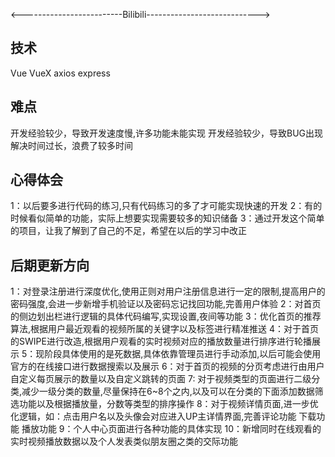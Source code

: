 <-------------------------Bilibili---------------------------->
## 技术
Vue VueX axios express


## 难点
开发经验较少，导致开发速度慢,许多功能未能实现
开发经验较少，导致BUG出现解决时间过长，浪费了较多时间


## 心得体会
1：以后要多进行代码的练习,只有代码练习的多了才可能实现快速的开发
2：有的时候看似简单的功能，实际上想要实现需要较多的知识储备
3：通过开发这个简单的项目，让我了解到了自己的不足，希望在以后的学习中改正


## 后期更新方向
1：对登录注册进行深度优化,使用正则对用户注册信息进行一定的限制,提高用户的密码强度,会进一步新增手机验证以及密码忘记找回功能,完善用户体验
2：对首页的侧边划出栏进行逻辑的具体代码编写,实现设置,夜间等功能
3：优化首页的推荐算法,根据用户最近观看的视频所属的关键字以及标签进行精准推送
4：对于首页的SWIPE进行改造,根据用户观看的实时视频对应的播放数量进行排序进行轮播展示
5：现阶段具体使用的是死数据,具体依靠管理员进行手动添加,以后可能会使用官方的在线接口进行数据搜索以及展示
6：对于首页的视频的分页考虑进行由用户自定义每页展示的数量以及自定义跳转的页面
7: 对于视频类型的页面进行二级分类,减少一级分类的数量,尽量保持在6~8个之内,以及可以在分类的下面添加数据筛选功能以及根据播放量，分数等类型的排序操作
8：对于视频详情页面,进一步优化逻辑，如：点击用户名以及头像会对应进入UP主详情界面,完善评论功能 下载功能 播放功能
9：个人中心页面进行各种功能的具体实现
10：新增同时在线观看的实时视频播放数据以及个人发表类似朋友圈之类的交际功能

